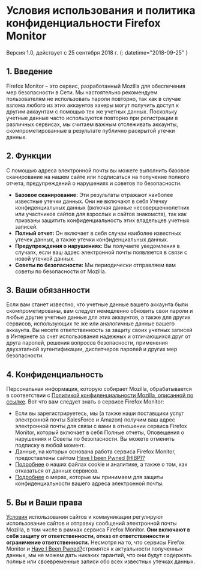 # Условия использования и политика конфиденциальности Firefox Monitor
Версия 1.0, действует с 25 сентября 2018 г.
{: datetime="2018-09-25" }

## 1. Введение

Firefox Monitor – это сервис, разработанный Mozilla для обеспечения мер безопасности в Сети. Мы настоятельно рекомендуем пользователям не использовать пароли повторно, так как в случае взлома любого из этих аккаунтов хакеры могут получить доступ к другим аккаунтам с помощью тех же учетных данных. Поскольку учетные данные часто используются повторно при регистрации в различных сервисах, мы считаем важным отслеживать аккаунты, скомпрометированные в результате публично раскрытой утечки данных.
 
## 2. Функции

С помощью адреса электронной почты вы можете выполнить базовое сканирование на нашем сайте или подписаться на получение полного отчета, предупреждений о нарушениях и советов по безопасности. 
* **Базовое сканирование:** Эти результаты отражают наиболее известные утечки данных. Они не включают в себя Утечку конфиденциальных данных (включая данные несовершеннолетних или участников сайтов для взрослых и сайтов знакомств), так как призваны защитить конфиденциальность этих владельцев учетных записей.
* **Полный отчет:** Он включает в себя случаи наиболее известных утечек данных, а также утечки конфиденциальных данных.
* **Предупреждения о нарушениях:** Вы получаете уведомления в случаях, если ваш адрес электронной почты появляется в связи с новой утечкой данных.
* **Советы по безопасности:** Мы периодически отправляем вам советы по безопасности от Mozilla.

## 3. Ваши обязанности 

Если вам станет известно, что учетные данные вашего аккаунта были скомпрометированы, вам следует немедленно обновить свои пароли и любые другие учетные данные для этих аккаунтов, а также для других сервисов, использующих те же или аналогичные данные вашего аккаунта. Вы несете ответственность за защиту своих учетных записей в Интернете за счет использования надежных и отличающихся друг от друга паролей, решения вопросов безопасности, применения двухэтапной аутентификации, диспетчеров паролей и других мер безопасности.  

## 4. Конфиденциальность 

Персональная информация, которую собирает Mozilla, обрабатывается в соответствии с [Политикой конфиденциальности Mozilla, описанной по ссылке](https://www.mozilla.org/privacy/). Вот что вам следует знать о сервисе Firefox Monitor:

* Если вы зарегистрируетесь, мы (а также наши поставщики услуг электронной почты SalesForce и Amazon) получим ваш адрес электронной почты для связи с вами в отношении сервиса Firefox Monitor, который включает в себя Полные отчеты, Оповещения о нарушениях и Советы по безопасности. Вы можете отменить подписку в любой момент. 
* Данные, на которых основана работа сервиса Firefox Monitor, предоставлены сайтом [Have I been Pwned (HIBP)?](https://haveibeenpwned.com/) 
* [Подробнее](https://www.mozilla.org/privacy/websites/#cookies) о наших файлах cookie и аналитике, а также о том, как отказаться от данных сервисов.
* [Подробнее](https://blog.mozilla.org/security/2018/06/25/scanning-breached-accounts-k-anonymity/) о мерах, которые мы принимаем для защиты конфиденциальности вашего адреса электронной почты. 

## 5. Вы и Ваши права

[Условия](https://www.mozilla.org/about/legal/terms/mozilla/) использования сайтов и коммуникации регулируют использование сайтов и отправку сообщений электронной почты Mozilla, в том числе в рамках сервиса Firefox Monitor. **Они включают в себя защиту от ответственности, отказ от ответственности и ограничение ответственности.** Несмотря на то, что сервисы Firefox Monitor и [Have I Been Pwned?](https://haveibeenpwned.com/)стремятся к актуальности полученных данных, мы не можем дать никаких гарантий, что они будут содержать полные или своевременные записи обо всех известных утечках данных.                           
